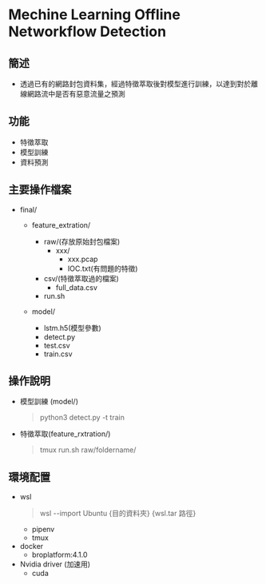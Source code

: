 # Mechine Learning Offline Networkflow Detection

## 簡述
- 透過已有的網路封包資料集，經過特徵萃取後對模型進行訓練，以達到對於離線網路流中是否有惡意流量之預測
## 功能
- 特徵萃取
- 模型訓練
- 資料預測

## 主要操作檔案
- final/
  - feature_extration/
    - raw/(存放原始封包檔案)
      - xxx/
        - xxx.pcap
        - IOC.txt(有問題的特徵)
    - csv/(特徵萃取過的檔案)
      - full_data.csv
    - run.sh

  - model/
    -  lstm.h5(模型參數)
    -  detect.py
    -  test.csv
    -  train.csv

## 操作說明
- 模型訓練 (model/)
  > python3 detect.py -t train
- 特徵萃取(feature_rxtration/)
  > tmux 
  > run.sh raw/foldername/

## 環境配置
- wsl
  > wsl --import Ubuntu {目的資料夾} {wsl.tar 路徑}
  - pipenv 
  - tmux
- docker
  - broplatform:4.1.0
- Nvidia driver (加速用)
  - cuda
